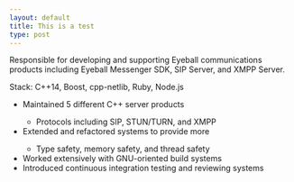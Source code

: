 ```yaml
---
layout: default
title: This is a test
type: post
---
```


<p>Responsible for developing and supporting Eyeball communications products including Eyeball Messenger SDK, SIP Server, and XMPP Server.</p>
<p>Stack: C++14, Boost, cpp-netlib, Ruby, Node.js</p>
<ul>
  <li>Maintained 5 different C++ server products</li>
  <ul>
    <li>Protocols including SIP, STUN/TURN, and XMPP</li>
  </ul>
  <li>Extended and refactored systems to provide more</li>
  <ul>
    <li>Type safety, memory safety, and thread safety</li>
  </ul>
  <li>Worked extensively with GNU-oriented build systems</li>
  <li>Introduced continuous integration testing and reviewing systems</li>
</ul>
